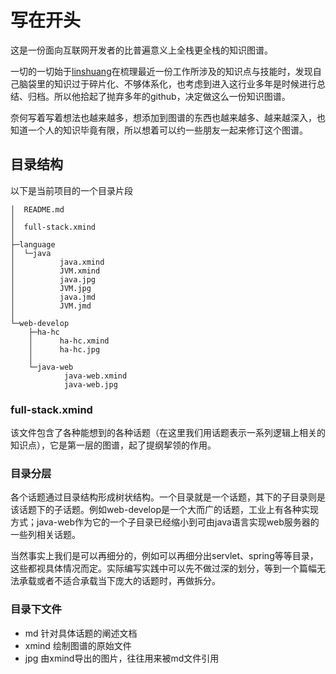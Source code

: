 # 写在开头
这是一份面向互联网开发者的比普遍意义上全栈更全栈的知识图谱。

一切的一切始于[linshuang](https://github.com/linshuang)在梳理最近一份工作所涉及的知识点与技能时，发现自己脑袋里的知识过于碎片化、不够体系化，也考虑到进入这行业多年是时候进行总结、归档。所以他拾起了抛弃多年的github，决定做这么一份知识图谱。

奈何写着写着想法也越来越多，想添加到图谱的东西也越来越多、越来越深入，也知道一个人的知识毕竟有限，所以想着可以约一些朋友一起来修订这个图谱。

## 目录结构
以下是当前项目的一个目录片段
```
│  README.md
│
│  full-stack.xmind
│
├─language
│  └─java
│          java.xmind
│          JVM.xmind
│          java.jpg
│          JVM.jpg
│          java.jmd
│          JVM.jmd
│
└─web-develop
    ├─ha-hc
    │      ha-hc.xmind
    │      ha-hc.jpg
    │
    └─java-web
            java-web.xmind
            java-web.jpg
```

### full-stack.xmind
该文件包含了各种能想到的各种话题（在这里我们用话题表示一系列逻辑上相关的知识点），它是第一层的图谱，起了提纲挈领的作用。

### 目录分层
各个话题通过目录结构形成树状结构。一个目录就是一个话题，其下的子目录则是该话题下的子话题。例如web-develop是一个大而广的话题，工业上有各种实现方式；java-web作为它的一个子目录已经缩小到可由java语言实现web服务器的一些列相关话题。

当然事实上我们是可以再细分的，例如可以再细分出servlet、spring等等目录，这些都视具体情况而定。实际编写实践中可以先不做过深的划分，等到一个篇幅无法承载或者不适合承载当下庞大的话题时，再做拆分。

### 目录下文件
- md 针对具体话题的阐述文档
- xmind 绘制图谱的原始文件
- jpg 由xmind导出的图片，往往用来被md文件引用


